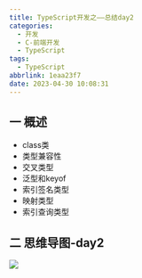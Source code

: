 ```yaml
---
title: TypeScript开发之——总结day2
categories:
  - 开发
  - C-前端开发
  - TypeScript
tags:
  - TypeScript
abbrlink: 1eaa23f7
date: 2023-04-30 10:08:31
---
```

## 一 概述

* class类
* 类型兼容性
* 交叉类型
* 泛型和keyof
* 索引签名类型
* 映射类型
* 索引查询类型

<!--more-->

## 二  思维导图-day2

![][1]



[1]:https://raw.githubusercontent.com/PGzxc/CDN/master/blog-ts/ts-summary-day2.png